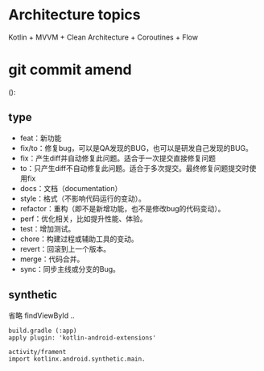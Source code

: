 # Architecture topics <mvvm-clean>
Kotlin + MVVM + Clean Architecture + Coroutines + Flow

# git commit amend
<type>(<scope>): <subject>
## type
- feat：新功能
- fix/to：修复bug，可以是QA发现的BUG，也可以是研发自己发现的BUG。
 - fix：产生diff并自动修复此问题。适合于一次提交直接修复问题
 - to：只产生diff不自动修复此问题。适合于多次提交。最终修复问题提交时使用fix
- docs：文档（documentation）
- style：格式（不影响代码运行的变动）。
- refactor：重构（即不是新增功能，也不是修改bug的代码变动）。
- perf：优化相关，比如提升性能、体验。
- test：增加测试。
- chore：构建过程或辅助工具的变动。
- revert：回滚到上一个版本。
- merge：代码合并。
- sync：同步主线或分支的Bug。


## synthetic
省略 findViewById ..
```
build.gradle (:app)
apply plugin: 'kotlin-android-extensions'

activity/frament
import kotlinx.android.synthetic.main.

```
